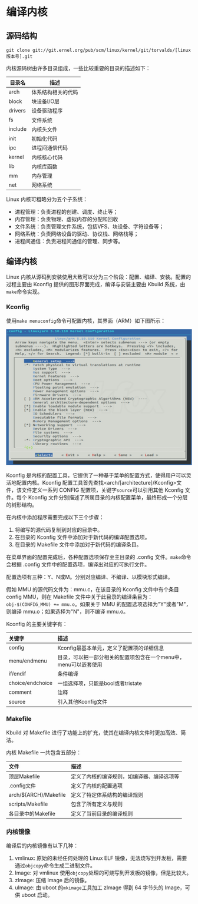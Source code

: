 # 编译内核

## 源码结构

```
git clone git://git.ernel.org/pub/scm/linux/kernel/git/torvalds/[linux版本号].git
```

内核源码树由许多目录组成，一些比较重要的目录的描述如下：

| 目录名 | 描述 |
| --- | --- |
| arch | 体系结构相关的代码 |
| block | 块设备I/O层 |
| drivers | 设备驱动程序 |
| fs | 文件系统 |
| include | 内核头文件 |
| init | 初始化代码 |
| ipc | 进程间通信代码 |
| kernel | 内核核心代码 |
| lib | 内核库函数 |
| mm | 内存管理 |
| net | 网络系统 |

Linux 内核可粗略分为五个子系统：

- 进程管理：负责进程的创建、调度、终止等；
- 内存管理：负责物理、虚拟内存的分配和回收
- 文件系统：负责管理文件系统，包括VFS、块设备、字符设备等；
- 网络系统：负责网络设备的驱动、协议栈、网络栈等；
- 进程间通信：负责进程间通信的管理、同步等。

## 编译内核

Linux 内核从源码到安装使用大致可以分为三个阶段：配置、编译、安装。配置的过程主要由 Kconfig 提供的图形界面完成，编译与安装主要由 Kbuild 系统，由`make`命令实现。

### Kconfig

使用`make menuconfig`命令可配置内核，其界面（ARM）如下图所示：

![内核菜单配置界面](../../images/kernel/menuconfig.png)

Kconfig 是内核的配置工具，它提供了一种基于菜单的配置方式，使得用户可以灵活地配置内核。Kconfig 配置工具首先查找<arch/[architecture]/Kconfig\>文件，该文件定义一系列 CONFIG 配置项，关键字`source`可以引用其他 Kconfig 文件。每个 Kconfig 文件分别描述了所属目录的内核配置菜单，最终形成一个分层的树形结构。

在内核中添加程序需要完成以下三个步骤：

1. 将编写的源代码复制到对应的目录中。
2. 在目录的 Kconfig 文件中添加对于新代码的编译配置选项。
3. 在目录的 Makefile 文件中添加对于新代码的编译条目。

在菜单界面的配置完成后，各种配置选项保存至主目录的 .config 文件。`make`命令会根据 .config 文件中的配置选项，编译出对应的可执行文件。

配置选项有三种：Y、N或M。分别对应编译、不编译、以模块形式编译。

假如 MMU 的源代码文件为：mmu.c，在该目录的 Kconfig 文件中有个条目 config MMU，则在 Makefile 文件中关于此目录的编译条目为：`obj-$(CONFIG_MMU) += mmu.o`。如果关于 MMU 的配置选项选择为"Y"或者"M"，则编译 mmu.o；如果选择为"N"，则不编译 mmu.o。

Kconfig 的主要关键字有：

| 关键字 | 描述 |
| :------ | :------ |
| config | Kconfig最基本单元，定义了配置项的详细信息 |
| menu/endmenu | 目录，可以把一部分相关的配置项包含在一个menu中，menu可以嵌套使用 |
| if/endif | 条件编译 |
| choice/endchoice | 一组选择项，只能是bool或者tristate |
| comment | 注释 |
| source | 引入其他Kconfig文件 |

### Makefile

Kbuild 对 Makefile 进行了功能上的扩充，使其在编译内核文件时更加高效、简洁。

内核 Makefile 一共包含五部分：

| 文件 | 描述 |
| :------ | :------ |
| 顶层Makefile | 定义了内核的编译规则，如编译器、编译选项等 |
| .config文件 | 定义了内核的配置选项 |
| arch/${ARCH}/Makefile | 定义了特定体系结构的编译规则 |
| scripts/Makefile | 包含了所有定义与规则 |
| 各目录中的Makefile | 定义了当前目录的编译规则 |

### 内核镜像

编译后的内核镜像有以下几种：

1. vmlinux: 原始的未经任何处理的 Linux ELF 镜像，无法烧写到开发板，需要通过`objcopy`命令生成二进制文件。
2. Image: 对 vmlinux 使用`objcopy`处理的可烧写到开发板的镜像，但是比较大。
3. zImage: 压缩 Image 后的镜像。
4. uImage: 由 uboot 的`mkimage`工具加工 zImage 得到 64 字节头的 Image，可供 uboot 启动。





